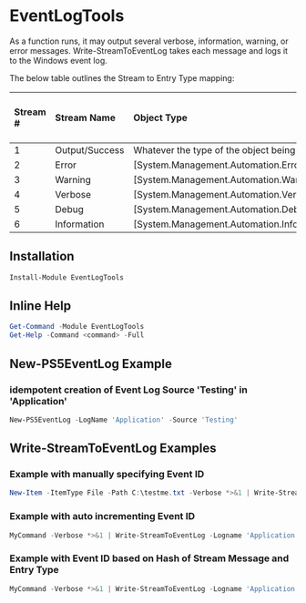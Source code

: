 # EventLogTools

As a function runs, it may output several verbose, information, warning, or error messages.
Write-StreamToEventLog takes each message and logs it to the Windows event log.

The below table outlines the Stream to Entry Type mapping:

| Stream # | Stream Name    | Object Type                                      | Resulting Windows Event Entry Type |
|:---------|:---------------|:-------------------------------------------------|:-----------------------------------|
| 1        | Output/Success | Whatever the type of the object being output is  | Information                        |
| 2        | Error          | [System.Management.Automation.ErrorRecord]       | Error                              |
| 3        | Warning        | [System.Management.Automation.WarningRecord]     | Warning                            |
| 4        | Verbose        | [System.Management.Automation.VerboseRecord]     | Information                        |
| 5        | Debug          | [System.Management.Automation.DebugRecord]       | Information                        |
| 6        | Information    | [System.Management.Automation.InformationRecord] | Information                        |

## Installation

```powershell
Install-Module EventLogTools
```

## Inline Help

```powershell
Get-Command -Module EventLogTools
Get-Help -Command <command> -Full
```

## New-PS5EventLog Example

### idempotent creation of Event Log Source 'Testing' in 'Application'

```powershell
New-PS5EventLog -LogName 'Application' -Source 'Testing'
```

## Write-StreamToEventLog Examples

### Example with manually specifying Event ID

```powershell
New-Item -ItemType File -Path C:\testme.txt -Verbose *>&1 | Write-StreamToEventLog -Logname Application -Source Powershell -ID 1000
```

### Example with auto incrementing Event ID

```powershell
MyCommand -Verbose *>&1 | Write-StreamToEventLog -Logname 'Application' -Source 'Powershell' -AutoID 'Increment'
```

### Example with Event ID based on Hash of Stream Message and Entry Type

```powershell
MyCommand -Verbose *>&1 | Write-StreamToEventLog -Logname 'Application' -Source 'Testing' -AutoID 'Hash'
```
